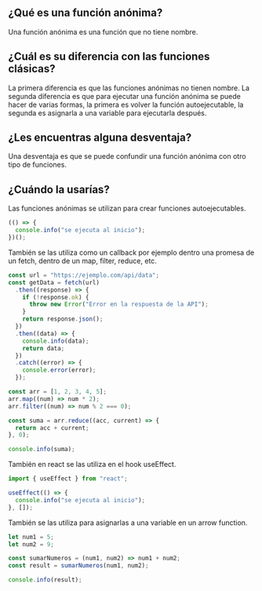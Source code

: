 ## ¿Qué es una función anónima?

Una función anónima es una función que no tiene nombre.

## ¿Cuál es su diferencia con las funciones clásicas?

La primera diferencia es que las funciones anónimas no tienen nombre. La segunda diferencia es que para ejecutar una función anónima se puede hacer de varias formas, la primera es volver la función autoejecutable, la segunda es asignarla a una variable para ejecutarla después.

## ¿Les encuentras alguna desventaja?

Una desventaja es que se puede confundir una función anónima con otro tipo de funciones.

## ¿Cuándo la usarías?

Las funciones anónimas se utilizan para crear funciones autoejecutables.

```js
(() => {
  console.info("se ejecuta al inicio");
})();
```

También se las utiliza como un callback por ejemplo dentro una promesa de un fetch, dentro de un map, filter, reduce, etc.

```js
const url = "https://ejemplo.com/api/data";
const getData = fetch(url)
  .then((response) => {
    if (!response.ok) {
      throw new Error("Error en la respuesta de la API");
    }
    return response.json();
  })
  .then((data) => {
    console.info(data);
    return data;
  })
  .catch((error) => {
    console.error(error);
  });

const arr = [1, 2, 3, 4, 5];
arr.map((num) => num * 2);
arr.filter((num) => num % 2 === 0);

const suma = arr.reduce((acc, current) => {
  return acc + current;
}, 0);

console.info(suma);
```

También en react se las utiliza en el hook useEffect.

```js
import { useEffect } from "react";

useEffect(() => {
  console.info("se ejecuta al inicio");
}, []);
```

También se las utiliza para asignarlas a una variable en un arrow function.

```js
let num1 = 5;
let num2 = 9;

const sumarNumeros = (num1, num2) => num1 + num2;
const result = sumarNumeros(num1, num2);

console.info(result);
```
